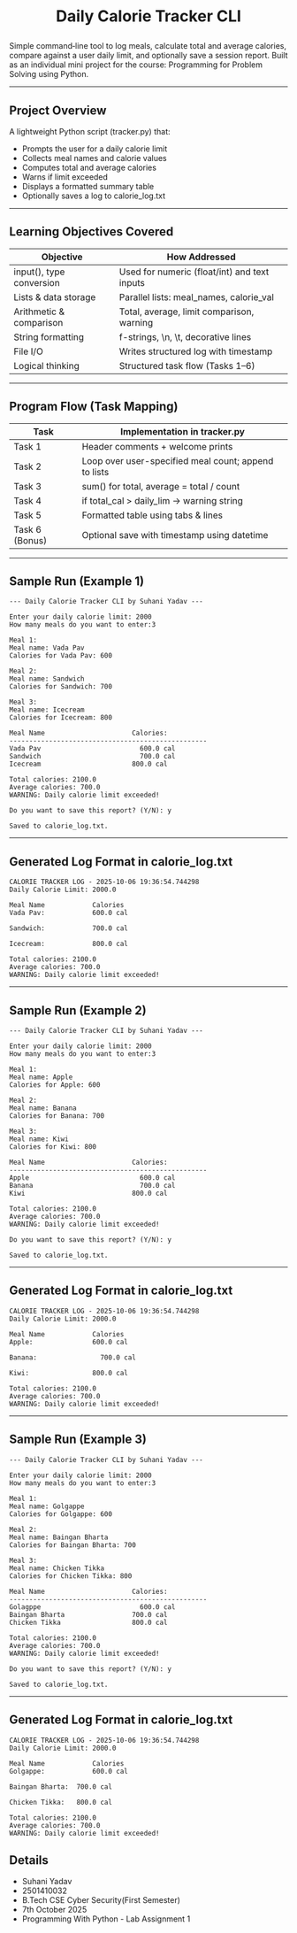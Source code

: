 # <p align="center">Daily Calorie Tracker CLI</p>

Simple command‑line tool to log meals, calculate total and average calories, compare against a user daily limit, and optionally save a session report. Built as an individual mini project for the course: Programming for Problem Solving using Python.

---

## Project Overview
A lightweight Python script (tracker.py) that:
- Prompts the user for a daily calorie limit
- Collects meal names and calorie values
- Computes total and average calories
- Warns if limit exceeded
- Displays a formatted summary table
- Optionally saves a log to calorie_log.txt

---

## Learning Objectives Covered
| Objective | How Addressed |
|-----------|---------------|
| input(), type conversion | Used for numeric (float/int) and text inputs |
| Lists & data storage | Parallel lists: meal_names, calorie_val |
| Arithmetic & comparison | Total, average, limit comparison, warning |
| String formatting | f-strings, \n, \t, decorative lines |
| File I/O | Writes structured log with timestamp |
| Logical thinking | Structured task flow (Tasks 1–6) |

---

## Program Flow (Task Mapping)
| Task | Implementation in tracker.py |
|------|-------------------------------|
| Task 1 | Header comments + welcome prints |
| Task 2 | Loop over user-specified meal count; append to lists |
| Task 3 | sum() for total, average = total / count |
| Task 4 | if total_cal > daily_lim → warning string |
| Task 5 | Formatted table using tabs & lines |
| Task 6 (Bonus) | Optional save with timestamp using datetime |

---

## Sample Run (Example 1)
```
--- Daily Calorie Tracker CLI by Suhani Yadav ---

Enter your daily calorie limit: 2000
How many meals do you want to enter:3

Meal 1:
Meal name: Vada Pav 
Calories for Vada Pav: 600

Meal 2:
Meal name: Sandwich
Calories for Sandwich: 700

Meal 3:
Meal name: Icecream
Calories for Icecream: 800

Meal Name 			           Calories:
--------------------------------------------------
Vada Pav 			             600.0 cal
Sandwich 			             700.0 cal
Icecream		               800.0 cal

Total calories: 2100.0
Average calories: 700.0
WARNING: Daily calorie limit exceeded!

Do you want to save this report? (Y/N): y

Saved to calorie_log.txt.
```

---

## Generated Log Format in calorie_log.txt
```
CALORIE TRACKER LOG - 2025-10-06 19:36:54.744298
Daily Calorie Limit: 2000.0

Meal Name 			 Calories 
Vada Pav: 			 600.0 cal 

Sandwich: 			 700.0 cal 

Icecream: 			 800.0 cal 

Total calories: 2100.0
Average calories: 700.0
WARNING: Daily calorie limit exceeded!
```

---

## Sample Run (Example 2)
```
--- Daily Calorie Tracker CLI by Suhani Yadav ---

Enter your daily calorie limit: 2000
How many meals do you want to enter:3

Meal 1:
Meal name: Apple 
Calories for Apple: 600

Meal 2:
Meal name: Banana
Calories for Banana: 700

Meal 3:
Meal name: Kiwi
Calories for Kiwi: 800

Meal Name 			           Calories:
--------------------------------------------------
Apple    			             600.0 cal
Banana  			             700.0 cal
Kiwi    		               800.0 cal

Total calories: 2100.0
Average calories: 700.0
WARNING: Daily calorie limit exceeded!

Do you want to save this report? (Y/N): y

Saved to calorie_log.txt.
```

---

## Generated Log Format in calorie_log.txt
```
CALORIE TRACKER LOG - 2025-10-06 19:36:54.744298
Daily Calorie Limit: 2000.0

Meal Name 			 Calories 
Apple:    			 600.0 cal 

Banana: 			   700.0 cal 

Kiwi:     			 800.0 cal 

Total calories: 2100.0
Average calories: 700.0
WARNING: Daily calorie limit exceeded!
```

---

## Sample Run (Example 3)
```
--- Daily Calorie Tracker CLI by Suhani Yadav ---

Enter your daily calorie limit: 2000
How many meals do you want to enter:3

Meal 1:
Meal name: Golgappe 
Calories for Golgappe: 600

Meal 2:
Meal name: Baingan Bharta
Calories for Baingan Bharta: 700

Meal 3:
Meal name: Chicken Tikka
Calories for Chicken Tikka: 800

Meal Name 			           Calories:
--------------------------------------------------
Golagppe 			             600.0 cal
Baingan Bharta 			       700.0 cal
Chicken Tikka		           800.0 cal

Total calories: 2100.0
Average calories: 700.0
WARNING: Daily calorie limit exceeded!

Do you want to save this report? (Y/N): y

Saved to calorie_log.txt.
```

---

## Generated Log Format in calorie_log.txt
```
CALORIE TRACKER LOG - 2025-10-06 19:36:54.744298
Daily Calorie Limit: 2000.0

Meal Name 			 Calories 
Golgappe: 			 600.0 cal 

Baingan Bharta:  700.0 cal 

Chicken Tikka: 	 800.0 cal 

Total calories: 2100.0
Average calories: 700.0
WARNING: Daily calorie limit exceeded!
```

## Details
- Suhani Yadav
- 2501410032
- B.Tech CSE Cyber Security(First Semester)
- 7th October 2025
- Programming With Python - Lab Assignment 1
